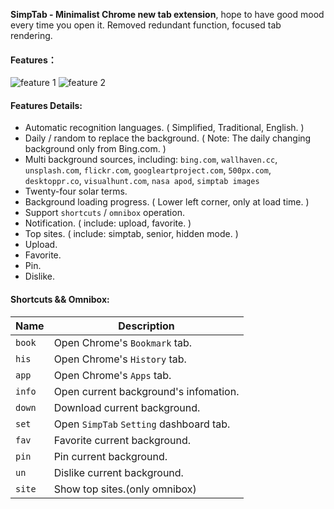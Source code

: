 **SimpTab - Minimalist Chrome new tab extension**, hope to have good mood every time you open it. Removed redundant function, focused tab rendering.

#### Features：
  ![feature 1](http://i.imgur.com/LeBbWwK.jpg)
  ![feature 2](http://i.imgur.com/frAMioD.jpg)

#### Features Details:
- Automatic recognition languages. ( Simplified, Traditional, English. )  
- Daily / random to replace the background. ( Note: The daily changing background only from Bing.com. )  
- Multi background sources, including: `bing.com`, `wallhaven.cc`, `unsplash.com`, `flickr.com`, `googleartproject.com`, `500px.com`, `desktoppr.co`, `visualhunt.com`, `nasa apod`, `simptab images`  
- Twenty-four solar terms.  
- Background loading progress. ( Lower left corner, only at load time. )  
- Support `shortcuts` / `omnibox` operation.  
- Notification. ( include: upload, favorite. )  
- Top sites. ( include: simptab, senior, hidden mode. )  
- Upload.  
- Favorite.  
- Pin.  
- Dislike.  

#### Shortcuts && Omnibox:
Name | Description
------ | ------
`book` | Open Chrome's `Bookmark` tab.
`his ` | Open Chrome's `History` tab.
`app ` | Open Chrome's `Apps` tab.
`info` | Open current background's infomation.
`down` | Download current background.
`set ` | Open `SimpTab` `Setting` dashboard tab.
`fav`  | Favorite current background.
`pin`  | Pin current background.
`un`   | Dislike current background.
`site` | Show top sites.(only omnibox)
